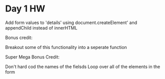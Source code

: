 # Day 1 HW

Add form values to 'details' using document.createElement' and appendChild instead of innerHTML

Bonus credit:

Breakout some of this functionality into a seperate function

Super Mega Bonus Credit:

Don't hard cod the names of the fielsds
Loop over all of the elements in the form

